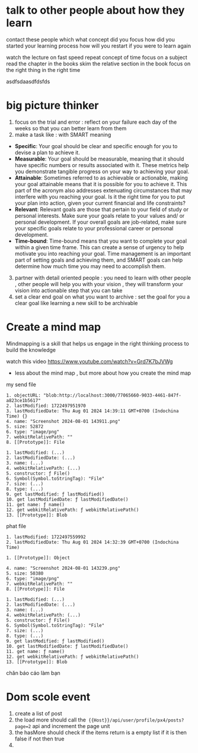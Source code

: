 # talk to other people about how they learn 
contact these people  which 
what concept did you focus 
how did you started your learning process 
how will you restart if you were to learn again  

watch the lecture on fast speed 
repeat concept of time focus on a subject 
read the chapter in the books skim the relative  section in the book   focus on the right thing in the right time 

asdfsdaasdfdsfds

# big picture thinker  
1. focus on the trial and error  : reflect  on your failure each day of the weeks so that you can better learn from them 
2. make a task like : with SMART  meaning  
- **Specific**: Your goal should be clear and specific enough for you to devise a plan to achieve it.
- **Measurable**: Your goal should be measurable, meaning that it should have specific numbers or results associated with it. These metrics help you demonstrate tangible progress on your way to achieving your goal.
- **Attainable**: Sometimes referred to as achievable or actionable, making your goal attainable means that it is possible for you to achieve it. This part of the acronym also addresses extenuating circumstances that may interfere with you reaching your goal. Is it the right time for you to put your plan into action, given your current financial and life constraints?
- **Relevant**: Relevant goals are those that pertain to your field of study or personal interests. Make sure your goals relate to your values and/ or personal development. If your overall goals are job-related, make sure your specific goals relate to your professional career or personal development.
- **Time-bound**: Time-bound means that you want to complete your goal within a given time frame. This can create a sense of urgency to help motivate you into reaching your goal. Time management is an important part of setting goals and achieving them, and SMART goals can help determine how much time you may need to accomplish them. 
3. partner with detail  oriented people  : you need to learn with other people , other people will help  you with your vision , they will transform your vision into actionable step that you can take 
4. set a clear end goal on what you want to archive :  set the goal  for you a clear goal like learning a new skill to be archivable 

# Create a mind map  
Mindmapping is a skill that helps us engage   in the right thinking process to build the knowledge 

watch this video https://www.youtube.com/watch?v=Grd7K7bJVWg
- less about the mind map ,  but more about how you create the  mind map 




my send file 
```
1. objectURL: "blob:http://localhost:3000/77065660-9033-4461-847f-a823ce1b5617"
2. lastModified: 1722497951970
3. lastModifiedDate: Thu Aug 01 2024 14:39:11 GMT+0700 (Indochina Time) {}
4. name: "Screenshot 2024-08-01 143911.png"
5. size: 52872
6. type: "image/png"
7. webkitRelativePath: ""
8. [[Prototype]]: File

1. lastModified: (...)
2. lastModifiedDate: (...)
3. name: (...)
4. webkitRelativePath: (...)
5. constructor: ƒ File()
6. Symbol(Symbol.toStringTag): "File"
7. size: (...)
8. type: (...)
9. get lastModified: ƒ lastModified()
10. get lastModifiedDate: ƒ lastModifiedDate()
11. get name: ƒ name()
12. get webkitRelativePath: ƒ webkitRelativePath()
13. [[Prototype]]: Blob
```


phat file 
```
1. lastModified: 1722497559992
2. lastModifiedDate: Thu Aug 01 2024 14:32:39 GMT+0700 (Indochina Time)

1. [[Prototype]]: Object

4. name: "Screenshot 2024-08-01 143239.png"
5. size: 50380
6. type: "image/png"
7. webkitRelativePath: ""
8. [[Prototype]]: File

1. lastModified: (...)
2. lastModifiedDate: (...)
3. name: (...)
4. webkitRelativePath: (...)
5. constructor: ƒ File()
6. Symbol(Symbol.toStringTag): "File"
7. size: (...)
8. type: (...)
9. get lastModified: ƒ lastModified()
10. get lastModifiedDate: ƒ lastModifiedDate()
11. get name: ƒ name()
12. get webkitRelativePath: ƒ webkitRelativePath()
13. [[Prototype]]: Blob
```

chăn báo cáo   làm bạn 


# Dom scole event   
1. create  a list of post 
2. the load more should call the`  {{Host}}/api/user/profile/px4/posts?page=2 ` api and increment the   page unit  
3. the hasMore  should  check if the items return is a  empty   list  if   it is then false if not then true 
4. 